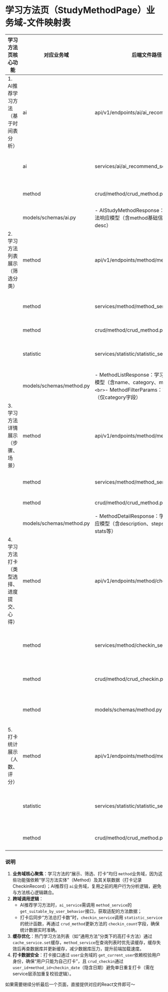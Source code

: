 # 学习方法页（StudyMethodPage）业务域-文件映射表

| 学习方法页核心功能                          | 对应业务域               | 后端文件路径                                                                                                                              | 核心函数/接口说明                                                                                                                                                                                                       |
| ------------------------------------------- | ------------------------ | ----------------------------------------------------------------------------------------------------------------------------------------- | ----------------------------------------------------------------------------------------------------------------------------------------------------------------------------------------------------------------------- |
| 1. AI推荐学习方法（基于时间表分析）         | ai                       | api/v1/endpoints/ai/ai_recommendations.py                                                                                                 | - GET /api/v1/ai/recommendations/method：获取针对用户的学习方法推荐（基于时间表数据，如“复习频率低”推荐艾宾浩斯法）                                                                                                   |
|                                             | ai                       | services/ai/ai_recommend_service.py                                                                                                       | - recommend_study_method(user_id)：分析用户时间表数据（调用schedule业务域接口），匹配适配的学习方法（调用method业务域接口获取方法基础信息）`<br>`- 按“相关性+打卡人数”排序推荐结果                                  |
|                                             | method                   | crud/method/crud_method.py                                                                                                                | - get_suitable_by_user_behavior(db, user_behavior_tags, limit=1)：根据用户行为标签（如“复习不足”）查询适配的学习方法                                                                                                  |
|                                             | models/schemas/ai.py     | - AIStudyMethodResponse：AI推荐学习方法响应模型（含method基础信息、推荐理由desc）                                                         |                                                                                                                                                                                                                         |
| 2. 学习方法列表展示（筛选分类）             | method                   | api/v1/endpoints/method/methods.py                                                                                                        | - GET /api/v1/methods：获取学习方法列表（支持筛选参数：category，如“通用方法/导师独创”）`<br>`- 自动返回方法的打卡人数、评分（关联统计数据）                                                                        |
|                                             | method                   | services/method/method_service.py                                                                                                         | - get_method_list(filters, page, page_size)：按筛选条件查询方法列表，调用statistic_service补充打卡人数和评分`<br>`- 缓存热门方法列表（调用cache_service.set，有效期1小时）                                            |
|                                             | method                   | crud/method/crud_method.py                                                                                                                | - get_multi_by_category(db, category, page, page_size)：按分类查询学习方法基础数据                                                                                                                                      |
|                                             | statistic                | services/statistic/statistic_service.py                                                                                                   | - count_method_checkins(db, method_id)：统计单个方法的总打卡人数`<br>`- calculate_method_rating(db, method_id)：计算单个方法的评分（基于用户评价）                                                                    |
|                                             | models/schemas/method.py | - MethodListResponse：学习方法列表响应模型（含name、category、meta、stats等）`<br>`- MethodFilterParams：筛选参数模型（仅category字段） |                                                                                                                                                                                                                         |
| 3. 学习方法详情展示（步骤、场景）           | method                   | api/v1/endpoints/method/methods.py                                                                                                        | - GET /api/v1/methods/{method_id}：获取单个学习方法的完整详情（含description、steps、scene、meta等）                                                                                                                    |
|                                             | method                   | services/method/method_service.py                                                                                                         | - get_method_detail(method_id)：查询方法完整信息，校验方法状态（如是否已下架）`<br>`- 复用statistic_service获取实时打卡人数和评分                                                                                     |
|                                             | method                   | crud/method/crud_method.py                                                                                                                | - get_by_id(db, method_id)：查询方法完整基础数据（含steps、scene等）                                                                                                                                                    |
|                                             | models/schemas/method.py | - MethodDetailResponse：学习方法详情响应模型（含description、steps、scene、stats等）                                                      |                                                                                                                                                                                                                         |
| 4. 学习方法打卡（类型选择、进度提交、心得） | method                   | api/v1/endpoints/method/checkins.py                                                                                                       | - POST /api/v1/methods/{method_id}/checkin：提交学习方法打卡（请求体含checkin_type、progress、note）`<br>`- GET /api/v1/methods/{method_id}/checkins/history：查询当前用户的该方法打卡历史                            |
|                                             | method                   | services/method/checkin_service.py                                                                                                        | - create_checkin(user_id, method_id, checkin_data)：处理打卡逻辑（校验method_id合法性、进度范围；保存打卡记录；同步更新方法总打卡数）`<br>`- get_user_checkin_history(user_id, method_id)：查询用户对该方法的打卡历史 |
|                                             | method                   | crud/method/crud_checkin.py                                                                                                               | - create(db, user_id, method_id, checkin_data)：保存打卡记录到CheckinRecord表`<br>`- get_multi_by_user_method(db, user_id, method_id)：查询用户-方法的打卡历史                                                        |
|                                             | method                   | models/schemas/method.py                                                                                                                  | - CheckinCreate：打卡请求模型（checkin_type、progress、note）`<br>`- CheckinResponse：打卡响应模型（含checkin_time、progress、note等）                                                                                |
| 5. 打卡统计展示（人数、评分）               | method                   | api/v1/endpoints/method/methods.py                                                                                                        | - 复用GET /api/v1/methods和GET /api/v1/methods/{method_id}接口，返回stats字段（打卡人数、评分）                                                                                                                         |
|                                             | statistic                | services/statistic/statistic_service.py                                                                                                   | - count_method_checkins(db, method_id)：统计方法总打卡人数（查询CheckinRecord表去重用户数）`<br>`- calculate_method_rating(db, method_id)：计算方法评分（基于打卡记录中的rating字段，取平均值）                       |
|                                             | method                   | crud/method/crud_method.py                                                                                                                | - update_checkin_count(db, method_id)：更新StudyMethod表的checkin_count字段（打卡人数变更时同步）                                                                                                                       |

### 说明

1. **业务域核心聚焦**：学习方法的“展示、筛选、打卡”均归 `method`业务域，因为这些功能强依赖“学习方法实体”（Method）及其关联数据（打卡记录CheckinRecord）；AI推荐归 `ai`业务域，复用之前的用户行为分析逻辑，避免与方法核心逻辑耦合。
2. **跨域调用逻辑**：
   - AI推荐学习方法时，`ai_service`需调用 `method_service`的 `get_suitable_by_user_behavior`接口，获取适配的方法数据；
   - 打卡后同步“方法总打卡数”时，`checkin_service`调用 `statistic_service`的统计函数，再通过 `crud_method`更新方法的 `checkin_count`字段，确保统计数据实时准确。
3. **缓存优化**：热门学习方法列表（如“通用方法”分类下的高打卡方法）通过 `cache_service.set`缓存，`method_service`在查询列表时优先读缓存，缓存失效后再查数据库并更新缓存，减少数据库压力，提升前端加载速度。
4. **打卡数据安全**：打卡接口通过 `user`业务域的 `get_current_user`依赖校验用户身份，确保“用户只能为自己打卡”，且 `crud_checkin`通过 `user_id+method_id+checkin_date`（隐含日期）避免单日重复打卡（需在service层添加重复校验逻辑）。

如果需要继续分析最后一个页面，直接提供对应的React文件即可～
